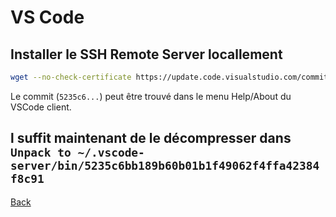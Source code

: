 # VS Code

## Installer le SSH Remote Server locallement

```bash
wget --no-check-certificate https://update.code.visualstudio.com/commit:5235c6bb189b60b01b1f49062f4ffa42384f8c91/server-linux-x64/stable
```
Le commit (`5235c6...`) peut être trouvé dans le menu Help/About du VSCode client.

l suffit maintenant de le décompresser dans `Unpack to ~/.vscode-server/bin/5235c6bb189b60b01b1f49062f4ffa42384f8c91`
----

[Back](../index.md)

